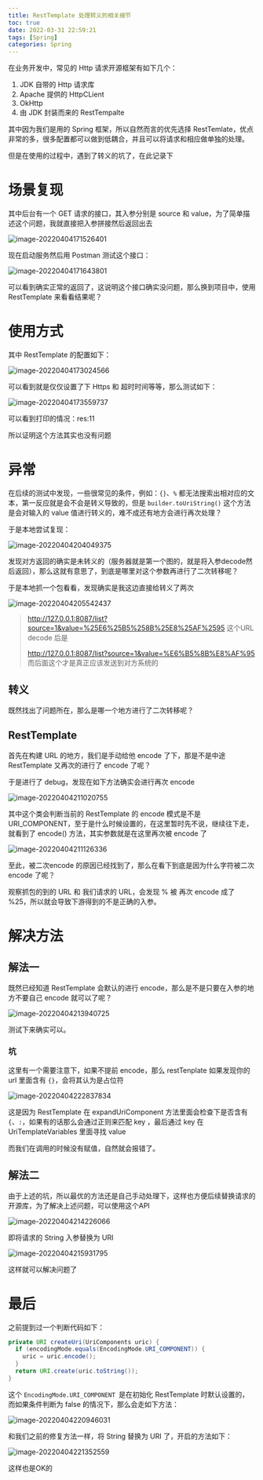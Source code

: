 ```yaml
---
title: RestTemplate 处理转义的相关细节
toc: true
date: 2022-03-31 22:59:21
tags: [Spring]
categories: Spring
---
```

在业务开发中，常见的 Http 请求开源框架有如下几个：
1. JDK 自带的 Http 请求库
2. Apache 提供的 HttpCLient
3. OkHttp
4. 由 JDK 封装而来的 RestTempalte

其中因为我们是用的 Spring 框架，所以自然而言的优先选择 RestTemlate，优点非常的多，很多配置都可以做到低耦合，并且可以将请求和相应做单独的处理。

但是在使用的过程中，遇到了转义的坑了，在此记录下

# 场景复现
其中后台有一个 GET 请求的接口，其入参分别是 source 和 value，为了简单描述这个问题，我就直接把入参拼接然后返回出去

![image-20220404171526401](https://szhtc-1252780558.cos.ap-shanghai.myqcloud.com/%E6%96%87%E7%AB%A0/correct%20use%20of%20RestTemplate/image-20220404171526401.png)

现在启动服务然后用 Postman 测试这个接口：

![image-20220404171643801](https://szhtc-1252780558.cos.ap-shanghai.myqcloud.com/%E6%96%87%E7%AB%A0/correct%20use%20of%20RestTemplate/image-20220404171643801.png)

可以看到确实正常的返回了，这说明这个接口确实没问题，那么换到项目中，使用 RestTemplate 来看看结果呢？



# 使用方式

其中 RestTemplate 的配置如下：

![image-20220404173024566](https://szhtc-1252780558.cos.ap-shanghai.myqcloud.com/%E6%96%87%E7%AB%A0/correct%20use%20of%20RestTemplate/image-20220404173024566.png)

可以看到就是仅仅设置了下 Https 和 超时时间等等，那么测试如下：

![image-20220404173559737](https://szhtc-1252780558.cos.ap-shanghai.myqcloud.com/%E6%96%87%E7%AB%A0/correct%20use%20of%20RestTemplate/image-20220404173559737.png)

可以看到打印的情况：res:11

所以证明这个方法其实也没有问题

# 异常

在后续的测试中发现，一些很常见的条件，例如：`{}`、`%` 都无法搜索出相对应的文本，第一反应就是会不会是转义导致的，但是 `builder.toUriString()` 这个方法是会对输入的 value 值进行转义的，难不成还有地方会进行再次处理？

于是本地尝试复现：

![image-20220404204049375](https://szhtc-1252780558.cos.ap-shanghai.myqcloud.com/%E6%96%87%E7%AB%A0/correct%20use%20of%20RestTemplate/image-20220404204049375.png)

发现对方返回的确实是未转义的（服务器就是第一个图的，就是将入参decode然后返回），那么这就有意思了，到底是哪里对这个参数再进行了二次转移呢？

于是本地抓一个包看看，发现确实是我这边直接给转义了两次

![image-20220404205542437](https://szhtc-1252780558.cos.ap-shanghai.myqcloud.com/%E6%96%87%E7%AB%A0/correct%20use%20of%20RestTemplate/image-20220404205542437.png)

> http://127.0.0.1:8087/list?source=1&value=%25E6%25B5%258B%25E8%25AF%2595 这个URL decode 后是
>
> http://127.0.0.1:8087/list?source=1&value=%E6%B5%8B%E8%AF%95 而后面这个才是真正应该发送到对方系统的



## 转义

既然找出了问题所在，那么是哪一个地方进行了二次转移呢？

## RestTemplate

首先在构建 URL 的地方，我们是手动给他 encode 了下，那是不是中途 RestTemplate 又再次的进行了 encode 了呢？

于是进行了 debug，发现在如下方法确实会进行再次 encode

![image-20220404211020755](https://szhtc-1252780558.cos.ap-shanghai.myqcloud.com/%E6%96%87%E7%AB%A0/correct%20use%20of%20RestTemplate/image-20220404211020755.png)

其中这个类会判断当前的 RestTemplate 的 encode 模式是不是 URI_COMPONENT，至于是什么时候设置的，在这里暂时先不说，继续往下走，就看到了 encode() 方法，其实参数就是在这里再次被 encode 了

![image-20220404211126336](https://szhtc-1252780558.cos.ap-shanghai.myqcloud.com/%E6%96%87%E7%AB%A0/correct%20use%20of%20RestTemplate/image-20220404211126336.png)

 至此，被二次encode 的原因已经找到了，那么在看下到底是因为什么字符被二次 encode 了呢？

观察抓包的到的 URL 和 我们请求的 URL，会发现 % 被 再次 encode 成了 %25，所以就会导致下游得到的不是正确的入参。



# 解决方法

## 解法一

既然已经知道 RestTemplate 会默认的进行 encode，那么是不是只要在入参的地方不要自己 encode 就可以了呢？

![image-20220404213940725](https://szhtc-1252780558.cos.ap-shanghai.myqcloud.com/%E6%96%87%E7%AB%A0/correct%20use%20of%20RestTemplate/image-20220404213940725.png)

测试下来确实可以。
### 坑

这里有一个需要注意下，如果不提前 encode，那么 restTenplate 如果发现你的 url 里面含有 `{}`，会将其认为是占位符

![image-20220404222837834](https://szhtc-1252780558.cos.ap-shanghai.myqcloud.com/%E6%96%87%E7%AB%A0/correct%20use%20of%20RestTemplate/image-20220404222837834.png)

这是因为 RestTemplate 在 expandUriComponent 方法里面会检查下是否含有 `{`、`:`，如果有的话那么会通过正则来匹配 key ，最后通过 key 在 UriTemplateVariables 里面寻找 value

而我们在调用的时候没有赋值，自然就会报错了。

## 解法二

由于上述的坑，所以最优的方法还是自己手动处理下，这样也方便后续替换请求的开源库，为了解决上述问题，可以使用这个API

![image-20220404214226066](https://szhtc-1252780558.cos.ap-shanghai.myqcloud.com/%E6%96%87%E7%AB%A0/correct%20use%20of%20RestTemplate/image-20220404214226066.png)

即将请求的 String 入参替换为 URI

![image-20220404215931795](https://szhtc-1252780558.cos.ap-shanghai.myqcloud.com/%E6%96%87%E7%AB%A0/correct%20use%20of%20RestTemplate/image-20220404215931795.png)

这样就可以解决问题了

# 最后

之前提到过一个判断代码如下：

```java
private URI createUri(UriComponents uric) {
  if (encodingMode.equals(EncodingMode.URI_COMPONENT)) {
    uric = uric.encode();
  }
  return URI.create(uric.toString());
}
```

这个 `EncodingMode.URI_COMPONENT `是在初始化 RestTemplate 时默认设置的，而如果条件判断为 false 的情况下，那么会走如下方法：

![image-20220404220946031](https://szhtc-1252780558.cos.ap-shanghai.myqcloud.com/%E6%96%87%E7%AB%A0/correct%20use%20of%20RestTemplate/image-20220404220946031.png)

和我们之前的修复方法一样，将 String 替换为 URI 了，开启的方法如下：

![image-20220404221352559](https://szhtc-1252780558.cos.ap-shanghai.myqcloud.com/%E6%96%87%E7%AB%A0/correct%20use%20of%20RestTemplate/image-20220404221352559.png)

这样也是OK的



